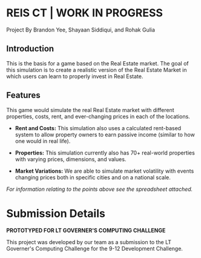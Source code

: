 # REIS CT  |  WORK IN PROGRESS

Project By Brandon Yee, Shayaan Siddiqui, and Rohak Gulia 

## Introduction

This is the basis for a game based on the Real Estate market. The goal of this simulation is to create a realistic version of the Real Estate Market in which users can learn to properly invest in Real Estate.

## Features

This game would simulate the real Real Estate market with different properties, costs, rent, and ever-changing prices in each of the locations.

 - **Rent and Costs:** This simulation also uses a calculated rent-based system to allow property owners to earn passive income (similar to how one would in real life).

 - **Properties:** This simulation currently also has 70+ real-world properties with varying prices, dimensions, and values.

 - **Market Variations:** We are able to simulate market volatility with events changing prices both in specific cities and on a national scale.

_For information relating to the points above see the spreadsheet attached._

# Submission Details
**PROTOTYPED FOR LT GOVERNER'S COMPUTING CHALLENGE**

This project was developed by our team as a submission to the LT Governer's Computing Challenge for the 9-12 Development Challenge. 
